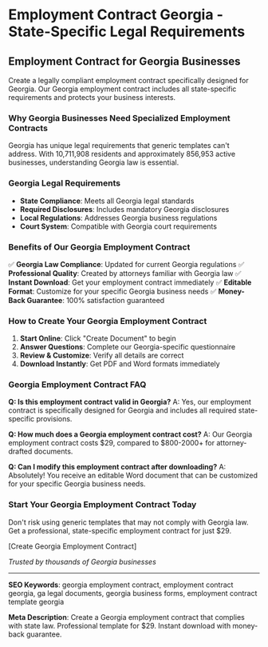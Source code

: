 # Employment Contract Georgia - State-Specific Legal Requirements

## Employment Contract for Georgia Businesses

Create a legally compliant employment contract specifically designed for Georgia. Our Georgia employment contract includes all state-specific requirements and protects your business interests.

### Why Georgia Businesses Need Specialized Employment Contracts

Georgia has unique legal requirements that generic templates can't address. With 10,711,908 residents and approximately 856,953 active businesses, understanding Georgia law is essential.

### Georgia Legal Requirements

- **State Compliance**: Meets all Georgia legal standards
- **Required Disclosures**: Includes mandatory Georgia disclosures
- **Local Regulations**: Addresses Georgia business regulations
- **Court System**: Compatible with Georgia court requirements

### Benefits of Our Georgia Employment Contract

✅ **Georgia Law Compliance**: Updated for current Georgia regulations
✅ **Professional Quality**: Created by attorneys familiar with Georgia law
✅ **Instant Download**: Get your employment contract immediately
✅ **Editable Format**: Customize for your specific Georgia business needs
✅ **Money-Back Guarantee**: 100% satisfaction guaranteed

### How to Create Your Georgia Employment Contract

1. **Start Online**: Click "Create Document" to begin
2. **Answer Questions**: Complete our Georgia-specific questionnaire
3. **Review & Customize**: Verify all details are correct
4. **Download Instantly**: Get PDF and Word formats immediately

### Georgia Employment Contract FAQ

**Q: Is this employment contract valid in Georgia?**
A: Yes, our employment contract is specifically designed for Georgia and includes all required state-specific provisions.

**Q: How much does a Georgia employment contract cost?**
A: Our Georgia employment contract costs $29, compared to $800-2000+ for attorney-drafted documents.

**Q: Can I modify this employment contract after downloading?**
A: Absolutely! You receive an editable Word document that can be customized for your specific Georgia business needs.

### Start Your Georgia Employment Contract Today

Don't risk using generic templates that may not comply with Georgia law. Get a professional, state-specific employment contract for just $29.

[Create Georgia Employment Contract]

*Trusted by thousands of Georgia businesses*

---

**SEO Keywords**: georgia employment contract, employment contract georgia, ga legal documents, georgia business forms, employment contract template georgia

**Meta Description**: Create a Georgia employment contract that complies with state law. Professional template for $29. Instant download with money-back guarantee.

